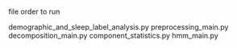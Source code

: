 file order to run 

demographic_and_sleep_label_analysis.py
preprocessing_main.py
decomposition_main.py
component_statistics.py
hmm_main.py